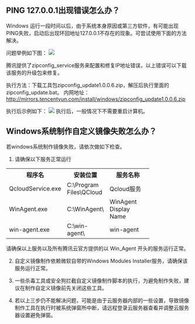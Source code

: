 ## PING 127.0.0.1出现错误怎么办？
Windows 运行一段时间以后，由于系统本身原因或第三方软件，有可能出现PING失败，启动后出现环回地址127.0.0.1不存在的现象。可尝试使用下面的方法解决。

问题举例如下图：
![](//mccdn.qcloud.com/static/img/ff82d382b0bdfa9c2163e80e1e90815d/image.png)

腾讯提供了zipconfig_service服务来配置和修复IP地址错误，以上错误可以下载该服务的升级包来修复。

执行方法：下载工具包zipconfig\_update1.0.0.6.zip，解压后执行里面的zipconfig\_update.bat。
内网地址：http://mirrors.tencentyun.com/install/windows/zipconfig_update1.0.0.6.zip

执行后示例如下：
![](//mccdn.qcloud.com/static/img/7ff1fc9dc1a9ff9201eea4237e6c6148/image.png)
执行后，一般情况下不需要重启计算机。

## Windows系统制作自定义镜像失败怎么办？
若windows系统制作镜像失败，请依次做如下检查。

1) 请确保以下服务正常运行
<table class="t">
<tbody><tr>
<th width="100"> <b>程序名</b>
</th><th width="100"><b>安装位置</b>
</th><th width="100"><b>服务名称</b>
</th></tr>
<tr>
<td>QcloudService.exe
</td><td>C:\Program Files\QCloud
</td><td>Qcloud服务
</td></tr>
<tr>
<td>WinAgent.exe
</td><td>C:\WinAgent\
</td><td>WinAgent Display Name
</td></tr>
<tr>
<td>win-agent.exe
</td><td>C:\win-agent\
</td><td>win-agent
</td></tr></tbody></table>

请确保以上服务以及所有腾讯云官方提供的以 Win_Agent 开头的服务运行正常。

2) 自定义镜像制作依赖微软自带的Windows Modules Installer服务，请确保该服务运行正常。

3) 一些杀毒工具或安全狗拦截自定义镜像制作脚本的执行，为避免制作失败，建议在制作自定义镜像前先关闭这些工具。

4) 若以上三步仍不能解决问题，可能是由于云服务器内部的一些设置，导致镜像制作工具在执行时被系统弹窗所中断，请远程登录云服务器查看并调整云服务器设置避免弹窗。
